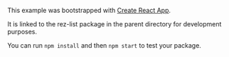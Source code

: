 This example was bootstrapped with [Create React App](https://github.com/facebook/create-react-app).

It is linked to the rez-list package in the parent directory for development purposes.

You can run `npm install` and then `npm start` to test your package.
